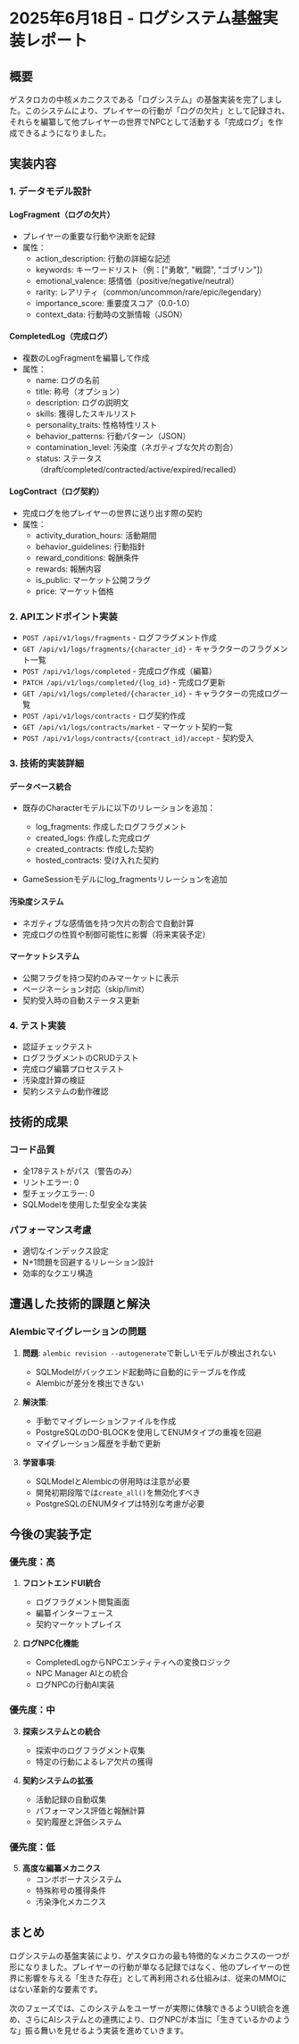 # 2025年6月18日 - ログシステム基盤実装レポート

## 概要
ゲスタロカの中核メカニクスである「ログシステム」の基盤実装を完了しました。このシステムにより、プレイヤーの行動が「ログの欠片」として記録され、それらを編纂して他プレイヤーの世界でNPCとして活動する「完成ログ」を作成できるようになりました。

## 実装内容

### 1. データモデル設計

#### LogFragment（ログの欠片）
- プレイヤーの重要な行動や決断を記録
- 属性：
  - action_description: 行動の詳細な記述
  - keywords: キーワードリスト（例：["勇敢", "戦闘", "ゴブリン"]）
  - emotional_valence: 感情価（positive/negative/neutral）
  - rarity: レアリティ（common/uncommon/rare/epic/legendary）
  - importance_score: 重要度スコア（0.0-1.0）
  - context_data: 行動時の文脈情報（JSON）

#### CompletedLog（完成ログ）
- 複数のLogFragmentを編纂して作成
- 属性：
  - name: ログの名前
  - title: 称号（オプション）
  - description: ログの説明文
  - skills: 獲得したスキルリスト
  - personality_traits: 性格特性リスト
  - behavior_patterns: 行動パターン（JSON）
  - contamination_level: 汚染度（ネガティブな欠片の割合）
  - status: ステータス（draft/completed/contracted/active/expired/recalled）

#### LogContract（ログ契約）
- 完成ログを他プレイヤーの世界に送り出す際の契約
- 属性：
  - activity_duration_hours: 活動期間
  - behavior_guidelines: 行動指針
  - reward_conditions: 報酬条件
  - rewards: 報酬内容
  - is_public: マーケット公開フラグ
  - price: マーケット価格

### 2. APIエンドポイント実装

- `POST /api/v1/logs/fragments` - ログフラグメント作成
- `GET /api/v1/logs/fragments/{character_id}` - キャラクターのフラグメント一覧
- `POST /api/v1/logs/completed` - 完成ログ作成（編纂）
- `PATCH /api/v1/logs/completed/{log_id}` - 完成ログ更新
- `GET /api/v1/logs/completed/{character_id}` - キャラクターの完成ログ一覧
- `POST /api/v1/logs/contracts` - ログ契約作成
- `GET /api/v1/logs/contracts/market` - マーケット契約一覧
- `POST /api/v1/logs/contracts/{contract_id}/accept` - 契約受入

### 3. 技術的実装詳細

#### データベース統合
- 既存のCharacterモデルに以下のリレーションを追加：
  - log_fragments: 作成したログフラグメント
  - created_logs: 作成した完成ログ
  - created_contracts: 作成した契約
  - hosted_contracts: 受け入れた契約

- GameSessionモデルにlog_fragmentsリレーションを追加

#### 汚染度システム
- ネガティブな感情価を持つ欠片の割合で自動計算
- 完成ログの性質や制御可能性に影響（将来実装予定）

#### マーケットシステム
- 公開フラグを持つ契約のみマーケットに表示
- ページネーション対応（skip/limit）
- 契約受入時の自動ステータス更新

### 4. テスト実装

- 認証チェックテスト
- ログフラグメントのCRUDテスト
- 完成ログ編纂プロセステスト
- 汚染度計算の検証
- 契約システムの動作確認

## 技術的成果

### コード品質
- 全178テストがパス（警告のみ）
- リントエラー: 0
- 型チェックエラー: 0
- SQLModelを使用した型安全な実装

### パフォーマンス考慮
- 適切なインデックス設定
- N+1問題を回避するリレーション設計
- 効率的なクエリ構造

## 遭遇した技術的課題と解決

### Alembicマイグレーションの問題
1. **問題**: `alembic revision --autogenerate`で新しいモデルが検出されない
   - SQLModelがバックエンド起動時に自動的にテーブルを作成
   - Alembicが差分を検出できない

2. **解決策**:
   - 手動でマイグレーションファイルを作成
   - PostgreSQLのDO-BLOCKを使用してENUMタイプの重複を回避
   - マイグレーション履歴を手動で更新

3. **学習事項**:
   - SQLModelとAlembicの併用時は注意が必要
   - 開発初期段階では`create_all()`を無効化すべき
   - PostgreSQLのENUMタイプは特別な考慮が必要

## 今後の実装予定

### 優先度：高
1. **フロントエンドUI統合**
   - ログフラグメント閲覧画面
   - 編纂インターフェース
   - 契約マーケットプレイス

2. **ログNPC化機能**
   - CompletedLogからNPCエンティティへの変換ロジック
   - NPC Manager AIとの統合
   - ログNPCの行動AI実装

### 優先度：中
3. **探索システムとの統合**
   - 探索中のログフラグメント収集
   - 特定の行動によるレア欠片の獲得

4. **契約システムの拡張**
   - 活動記録の自動収集
   - パフォーマンス評価と報酬計算
   - 契約履歴と評価システム

### 優先度：低
5. **高度な編纂メカニクス**
   - コンボボーナスシステム
   - 特殊称号の獲得条件
   - 汚染浄化メカニクス

## まとめ

ログシステムの基盤実装により、ゲスタロカの最も特徴的なメカニクスの一つが形になりました。プレイヤーの行動が単なる記録ではなく、他のプレイヤーの世界に影響を与える「生きた存在」として再利用される仕組みは、従来のMMOにはない革新的な要素です。

次のフェーズでは、このシステムをユーザーが実際に体験できるようUI統合を進め、さらにAIシステムとの連携により、ログNPCが本当に「生きているかのような」振る舞いを見せるよう実装を進めていきます。